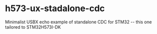 # h573-ux-stadalone-cdc
Minimalist USBX echo example of standalone CDC for STM32 -- this one tailored to STM32H573I-DK
